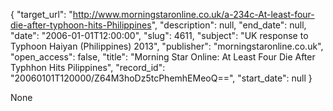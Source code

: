 {
  "target_url": "http://www.morningstaronline.co.uk/a-234c-At-least-four-die-after-typhoon-hits-Philippines", 
  "description": null, 
  "end_date": null, 
  "date": "2006-01-01T12:00:00", 
  "slug": 4611, 
  "subject": "UK response to Typhoon Haiyan (Philippines) 2013", 
  "publisher": "morningstaronline.co.uk", 
  "open_access": false, 
  "title": "Morning Star Online: At Least Four Die After Typhhon Hits Pilippines", 
  "record_id": "20060101T120000/Z64M3hoDz5tcPhemhEMeoQ==", 
  "start_date": null
}

None